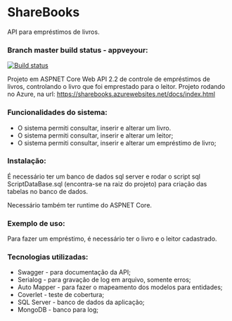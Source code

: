 # ShareBooks
API para empréstimos de livros.

### Branch master build status - appveyour:
[![Build status](https://ci.appveyor.com/api/projects/status/gla8qfi839ay5a6o/branch/master?svg=true)](https://ci.appveyor.com/project/lucasfm95/sharebooks/branch/master)

Projeto em ASPNET Core Web API 2.2 de controle de empréstimos de livros, controlando o livro que foi emprestado para o leitor.
Projeto rodando no Azure, na url: https://sharebooks.azurewebsites.net/docs/index.html

### Funcionalidades do sistema:

* O sistema permiti consultar, inserir e alterar um livro. 
* O sistema permiti consultar, inserir e alterar um leitor;
* O sistema permiti consultar, inserir e alterar um empréstimo de livro;

### Instalação:
É necessário ter um banco de dados sql server e rodar o script sql ScriptDataBase.sql (encontra-se na raiz do projeto) para criação das tabelas no banco de dados.

Necessário também ter runtime do ASPNET Core.

### Exemplo de uso:
Para fazer um empréstimo, é necessário ter o livro e o leitor cadastrado.

### Tecnologias utilizadas:

* Swagger - para documentação da API;
* Serialog - para gravação de log em arquivo, somente erros;
* Auto Mapper - para fazer o mapeamento dos modelos para entidades;
* Coverlet - teste de cobertura;
* SQL Server - banco de dados da aplicação;
* MongoDB - banco para log;
